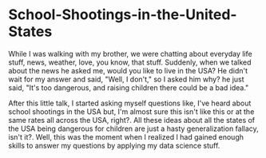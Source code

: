 # School-Shootings-in-the-United-States
While I was walking with my brother, we were chatting about everyday life stuff, news, weather, love, you know, that stuff. Suddenly, when we talked about the news he asked me, would you like to live in the USA? He didn't wait for my answer and said, "Well, I don't," so I asked him why? he just said, "It's too dangerous, and raising children there could be a bad idea."  

After this little talk, I started asking myself questions like, I've heard about school shootings in the USA but, I'm almost sure this isn't like this or at the same rates all across the USA, right?. All these ideas about all the states of the USA being dangerous for children are just a hasty generalization fallacy, isn't it?.  Well, this was the moment when I realized I had gained enough skills to answer my questions by applying my data science stuff.
